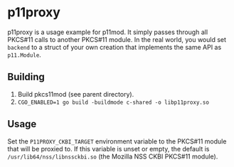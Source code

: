 # p11proxy

p11proxy is a usage example for p11mod.  It simply passes through all PKCS#11 calls to another PKCS#11 module.  In the real world, you would set `backend` to a struct of your own creation that implements the same API as `p11.Module`.

## Building

1. Build pkcs11mod (see parent directory).
2. `CGO_ENABLED=1 go build -buildmode c-shared -o libp11proxy.so`

## Usage

Set the `P11PROXY_CKBI_TARGET` environment variable to the PKCS#11 module that will be proxied to.  If this variable is unset or empty, the default is `/usr/lib64/nss/libnssckbi.so` (the Mozilla NSS CKBI PKCS#11 module).
